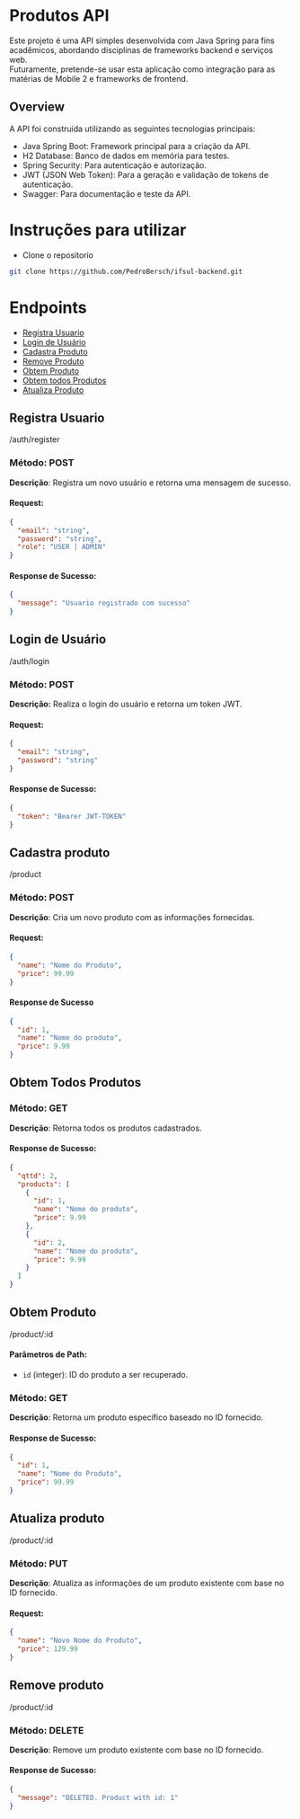 # Produtos API

Este projeto é uma API simples desenvolvida com Java Spring para fins acadêmicos, abordando disciplinas de frameworks
backend e serviços web.  
Futuramente, pretende-se usar esta aplicação como integração para as matérias de Mobile 2 e frameworks de frontend.

## Overview

A API foi construída utilizando as seguintes tecnologias principais:

- Java Spring Boot: Framework principal para a criação da API.
- H2 Database: Banco de dados em memória para testes.
- Spring Security: Para autenticação e autorização.
- JWT (JSON Web Token): Para a geração e validação de tokens de autenticação.
- Swagger: Para documentação e teste da API.

# Instruções para utilizar
- Clone o repositorio
```bash
git clone https://github.com/PedroBersch/ifsul-backend.git
```

# Endpoints
- [Registra Usuario](#registra-usuario)
- [Login de Usuário](#login-de-usuário)
- [Cadastra Produto](#cadastra-produto)
- [Remove Produto](#remove-produto)
- [Obtem Produto](#obtem-produto)
- [Obtem todos Produtos](#obtem-todos-produtos)
- [Atualiza Produto](#autaliza-produto)

## Registra Usuario
/auth/register
### Método: POST

**Descrição**: Registra um novo usuário e retorna uma mensagem de sucesso.

#### Request:
````Json
{
  "email": "string",
  "password": "string",
  "role": "USER | ADMIN"
}
````

#### Response de Sucesso:

````json
{
  "message": "Usuario registrado com sucesso"
}
````

## Login de Usuário
/auth/login
### Método: POST
**Descrição:** Realiza o login do usuário e retorna um token JWT.
#### Request:
````json
{
  "email": "string",
  "password": "string"
}
````
#### Response de Sucesso:

````json
{
  "token": "Bearer JWT-TOKEN"
}
````

## Cadastra produto
/product

### Método: POST

**Descrição**: Cria um novo produto com as informações fornecidas.

#### Request:

```json
{
  "name": "Nome do Produto",
  "price": 99.99
}
```

#### Response de Sucesso

````json
{
  "id": 1,
  "name": "Nome do produto",
  "price": 9.99
}
````
## Obtem Todos Produtos
### Método: GET

**Descrição**: Retorna todos os produtos cadastrados.

#### Response de Sucesso:

```json
{
  "qttd": 2,
  "products": [
    {
      "id": 1,
      "name": "Nome do produto",
      "price": 9.99
    },
    {
      "id": 2,
      "name": "Nome do produto",
      "price": 9.99
    }
  ]
}
```
## Obtem Produto
/product/:id

#### Parâmetros de Path:

- `id` (integer): ID do produto a ser recuperado.

### Método: GET

**Descrição**: Retorna um produto específico baseado no ID fornecido.

#### Response de Sucesso:

```json
{
  "id": 1,
  "name": "Nome do Produto",
  "price": 99.99
}
```
## Atualiza produto
/product/:id

### Método: PUT  
**Descrição**: Atualiza as informações de um produto existente com base no ID fornecido.

#### Request:
```json
{
  "name": "Novo Nome do Produto",
  "price": 129.99
}
````
## Remove produto
/product/:id
### Método: DELETE  

**Descrição**: Remove um produto existente com base no ID fornecido.

#### Response de Sucesso:
```json
{
  "message": "DELETED. Product with id: 1"
}
```



